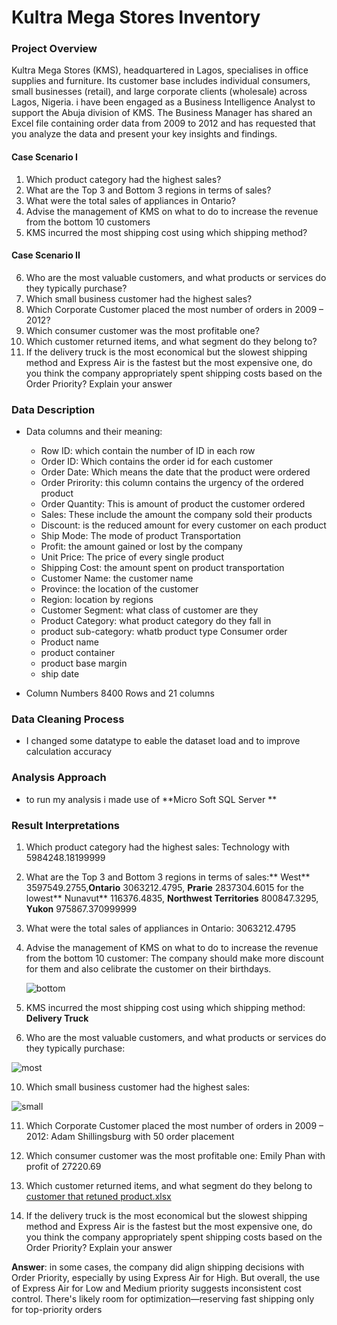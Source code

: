 # Kultra Mega Stores Inventory

###  Project Overview

Kultra Mega Stores (KMS), headquartered in Lagos, specialises in office supplies and 
furniture. Its customer base includes individual consumers, small businesses (retail), and 
large corporate clients (wholesale) across Lagos, Nigeria. 
i have been engaged as a Business Intelligence Analyst to support the Abuja division of 
KMS. The Business Manager has shared an Excel file containing order data from 2009 to 
2012 and has requested that you analyze the data and present your key insights and 
findings. 

#### **Case Scenario I** 
1. Which product category had the highest sales? 
2. What are the Top 3 and Bottom 3 regions in terms of sales? 
3. What were the total sales of appliances in Ontario? 
4. Advise the management of KMS on what to do to increase the revenue from the bottom 
10 customers 
5. KMS incurred the most shipping cost using which shipping method? 

#### **Case Scenario II**
6. Who are the most valuable customers, and what products or services do they typically 
purchase? 
7. Which small business customer had the highest sales? 
8. Which Corporate Customer placed the most number of orders in 2009 – 2012? 
9. Which consumer customer was the most profitable one? 
10. Which customer returned items, and what segment do they belong to? 
11. If the delivery truck is the most economical but the slowest shipping method and 
Express Air is the fastest but the most expensive one, do you think the company 
appropriately spent shipping costs based on the Order Priority? Explain your answer 


### Data Description 

- Data columns and their meaning:

   - Row ID: which contain the number of ID in each row
   - Order ID: Which contains the order id for each customer
   - Order Date: Which means the date that the product were ordered
   - Order Prirority: this column contains the urgency of the ordered product
   - Order Quantity: This is amount of product the customer ordered
   - Sales: These include the amount the company sold their products
   - Discount: is the reduced amount for every customer on each product
   - Ship Mode: The mode of product Transportation
   - Profit: the amount gained or lost by the company
   - Unit Price: The price of every single product
   - Shipping Cost: the amount spent on product transportation
   - Customer Name: the customer name
   - Province: the location of the customer
   - Region: location by regions
   - Customer Segment: what class of customer are they
   - Product Category: what product category do they fall in
   - product sub-category: whatb product type Consumer order
   - Product name
   - product container
   - product base margin
   - ship date

- Column Numbers
  8400 Rows and 21 columns

### Data Cleaning Process

- I changed some datatype to eable the dataset load and to improve calculation accuracy

### Analysis Approach
 - to run my analysis i made use of **Micro Soft SQL Server **

### Result Interpretations 

1. Which product category had the highest sales: Technology with 5984248.18199999
2. What are the Top 3 and Bottom 3 regions in terms of sales:** West**	3597549.2755,**Ontario**	3063212.4795, **Prarie**	2837304.6015
   for the lowest** Nunavut**	116376.4835, **Northwest Territories**	800847.3295, **Yukon**	975867.370999999
3.  What were the total sales of appliances in Ontario: 3063212.4795
4.  Advise the management of KMS on what to do to increase the revenue from the bottom 10 customer: The company should make more discount for them and also celibrate the customer on their birthdays.

    ![bottom](https://github.com/user-attachments/assets/e0e2ad27-502a-4dec-a083-9c4b8b432526)

7. KMS incurred the most shipping cost using which shipping method: **Delivery Truck**
8. Who are the most valuable customers, and what products or services do they typically 
purchase:

 ![most](https://github.com/user-attachments/assets/53358472-8c12-494d-88c9-9ab55aa223c0)

10. Which small business customer had the highest sales:

 
 ![small](https://github.com/user-attachments/assets/0ba7f524-f7bf-40f0-b317-78780dbac76c)


11. Which Corporate Customer placed the most number of orders in 2009 – 2012: Adam Shillingsburg with 50 order placement
12. Which consumer customer was the most profitable one: Emily Phan with profit of 27220.69
13. Which customer returned items, and what segment do they belong to [customer that retuned product.xlsx](https://github.com/user-attachments/files/21039544/customer.that.retuned.product.xlsx)

14. If the delivery truck is the most economical but the slowest shipping method and 
Express Air is the fastest but the most expensive one, do you think the company 
appropriately spent shipping costs based on the Order Priority? Explain your answer


**Answer**: in some cases, the company did align shipping decisions with Order Priority, especially by using Express Air for High. But overall, the use of Express Air for Low and Medium priority suggests inconsistent cost control. There's likely room for optimization—reserving fast shipping only for top-priority orders


     









